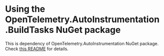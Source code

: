 # Using the OpenTelemetry.AutoInstrumentation.BuildTasks NuGet package

This is dependency of OpenTelemetry.AutoInstrumentation NuGet package.
Check [this README](https://www.nuget.org/packages/OpenTelemetry.AutoInstrumentation/#readme-body-tab)
for details.
